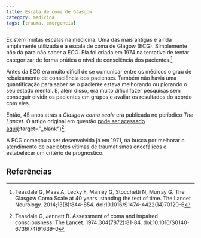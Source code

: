 ```yaml
---
title: Escala de coma de Glasgow
category: medicina
tags: [trauma, emergencia]
---
```


Existem muitas escalas na medicina. Uma das mais antigas e ainda amplamente utilizada é a escala de coma de Glagow (ECG). Simplemente não dá para não saber a ECG. Ela foi criada em 1974 na tentativa de tentar categorizar de forma prática o nível de consciência dos pacientes.[^tesdale2014]

Antes da ECG era muito difícil de se comunicar entre os médicos o grau de rebaixamento de consciência dos pacientes. Também não havia uma quantificação para saber se o paciente estava melhorando ou piorando o seu estado mental. E, além disso, era muito difícil fazer pesquisas sem conseguir dividir os pacientes em grupos e avaliar os resultados do acordo com eles.

Então, 45 anos atrás a _Glasgow coma scale_ era publicada no períodico _The Lancet_. O artigo original em questão [pode ser acessado aqui](https://www.thelancet.com/journals/lancet/article/PIIS0140-6736(74)91639-0/fulltext){:target="_blank"}[^tesdale1974].

A ECG começou a ser desenvolvida já em 1971, na busca por melhorar o atendimento de paciebtes vítimas de traumatismos encefálicos e estabelecer um critério de prognóstico.

## Referências

[^tesdale2014]: Teasdale G, Maas A, Lecky F, Manley G, Stocchetti N, Murray G. The Glasgow Coma Scale at 40 years: standing the test of time. The Lancet Neurology. 2014;13(8):844-854. doi:10.1016/S1474-4422(14)70120-6

[^tesdale1974]: Teasdale G, Jennett B. Assessment of coma and impaired consciousness. The Lancet. 1974;304(7872):81-84. doi:10.1016/S0140-6736(74)91639-0
